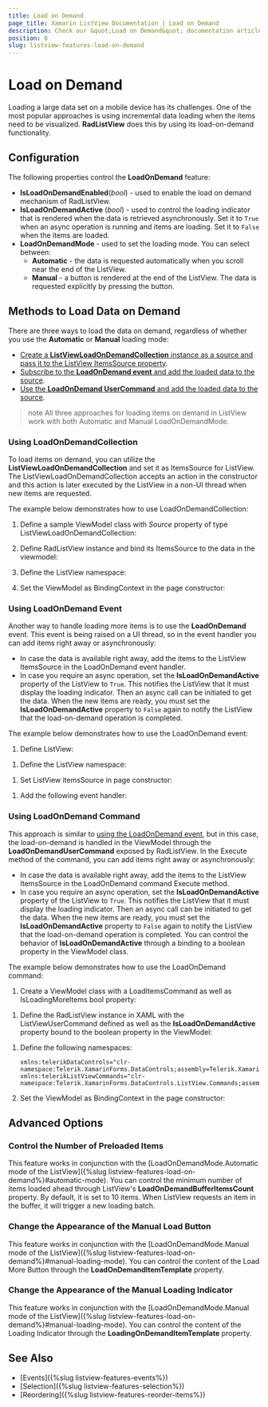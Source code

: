 ```yaml
---
title: Load on Demand
page_title: Xamarin ListView Documentation | Load on Demand
description: Check our &quot;Load on Demand&quot; documentation article for Telerik ListView for Xamarin control.
position: 8
slug: listview-features-load-on-demand
---
```


# Load on Demand

Loading a large data set on a mobile device has its challenges. One of the most popular approaches is using incremental data loading when the items need to be visualized. **RadListView** does this by using its load-on-demand functionality.

## Configuration

The following properties control the **LoadOnDemand** feature:

* **IsLoadOnDemandEnabled**(*bool*) - used to enable the load on demand mechanism of RadListView.
* **IsLoadOnDemandActive** (*bool*) - used to control the loading indicator that is rendered when the data is retrieved asynchronously. Set it to `True` when an async operation is running and items are loading. Set it to `False` when the items are loaded.
* **LoadOnDemandMode** - used to set the loading mode. You can select between:
  * **Automatic** - the data is requested automatically when you scroll near the end of the ListView.
  * **Manual** - a button is rendered at the end of the ListView. The data is requested explicitly by pressing the button.

## Methods to Load Data on Demand

There are three ways to load the data on demand, regardless of whether you use the **Automatic** or **Manual** loading mode:

* [Create a **ListViewLoadOnDemandCollection** instance as a source and pass it to the ListView ItemsSource property](#using-loadondemandcollection).
* [Subscribe to the **LoadOnDemand event** and add the loaded data to the source](#using-loadondemand-event).
* [Use the **LoadOnDemand UserCommand** and add the loaded data to the source](#using-loadondemand-command).

>note All three approaches for loading items on demand in ListView work with both Automatic and Manual LoadOnDemandMode.

### Using LoadOnDemandCollection

To load items on demand, you can utilize the **ListViewLoadOnDemandCollection** and set it as ItemsSource for ListView. The ListViewLoadOnDemandCollection accepts an action in the constructor and this action is later executed by the ListView in a non-UI thread when new items are requested.

The example below demonstrates how to use LoadOnDemandCollection:

1. Define a sample ViewModel class with *Source* property of type ListViewLoadOnDemandCollection:

    <snippet id='listview-loadondemand-loadondemandcollection-viewmodel'/>

1. Define RadListView instance and bind its ItemsSource to the data in the viewmodel:

    <snippet id='listview-loadondemand-loadondemandcollection-declaration'/>

1. Define the ListView namespace:

    <snippet id='xmlns-telerikdatacontrols'/>

1. Set the ViewModel as BindingContext in the page constructor:

    <snippet id='listview-loadondemand-loadondemandcollection-binding'/>

### Using LoadOnDemand Event

Another way to handle loading more items is to use the **LoadOnDemand** event. This event is being raised on a UI thread, so in the event handler you can add items right away or asynchronously:

* In case the data is available right away, add the items to the ListView ItemsSource in the LoadOnDemand event handler.
* In case you require an async operation, set the **IsLoadOnDemandActive** property of the ListView to `True`. This notifies the ListView that it must display the loading indicator. Then an async call can be initiated to get the data. When the new items are ready, you must set the **IsLoadOnDemandActive** property to `False` again to notify the ListView that the load-on-demand operation is completed.

The example below demonstrates how to use the LoadOnDemand event:

1. Define ListView:

<snippet id='listview-loadondemand-loadondemandeventauto-declaration'/>

1. Define the ListView namespace:

<snippet id='xmlns-telerikdatacontrols'/>

1. Set ListView itemsSource in page constructor:

<snippet id='listview-loadondemand-loadondemandeventauto-bind'/>

1. Add the following event handler:

<snippet id='listview-loadondemand-loadondemandeventauto-event'/>

### Using LoadOnDemand Command

This approach is similar to [using the LoadOnDemand event](#using-loadondemand-event), but in this case, the load-on-demand is handled in the ViewModel through the **LoadOnDemandUserCommand** exposed by RadListView. In the Execute method of the command, you can add items right away or asynchronously:

* In case the data is available right away, add the items to the ListView ItemsSource in the LoadOnDemand command Execute method.
* In case you require an async operation, set the **IsLoadOnDemandActive** property of the ListView to `True`. This notifies the ListView that it must display the loading indicator. Then an async call can be initiated to get the data. When the new items are ready, you must set the **IsLoadOnDemandActive** property to `False` again to notify the ListView that the load-on-demand operation is completed. You can control the behavior of **IsLoadOnDemandActive** through a binding to a boolean property in the ViewModel class.

The example below demonstrates how to use the LoadOnDemand command:

1. Create a ViewModel class with a LoadItemsCommand as well as IsLoadingMoreItems bool property:

<snippet id='listview-loadondemand-loadondemandcommand-viewmodel' />

1. Define the RadListView instance in XAML with the ListViewUserCommand defined as well as the **IsLoadOnDemandActive** property bound to the boolean property in the ViewModel:

<snippet id='listview-loadondemand-loadondemandcommand-declaration'/>

1. Define the following namespaces:

    ```XAML
    xmlns:telerikDataControls="clr-namespace:Telerik.XamarinForms.DataControls;assembly=Telerik.XamarinForms.DataControls"
    xmlns:telerikListViewCommands="clr-namespace:Telerik.XamarinForms.DataControls.ListView.Commands;assembly=Telerik.XamarinForms.DataControls"
    ```

1. Set the ViewModel as BindingContext in the page constructor:

<snippet id='listview-loadondemand-loadondemandcommand-binding'/>

## Advanced Options

### Control the Number of Preloaded Items
This feature works in conjunction with the [LoadOnDemandMode.Automatic mode of the ListView]({%slug listview-features-load-on-demand%}#automatic-mode). You can control the minimum number of items loaded ahead through ListView's **LoadOnDemandBufferItemsCount** property. By default, it is set to 10 items. When ListView requests an item in the buffer, it will trigger a new loading batch.

### Change the Appearance of the Manual Load Button

This feature works in conjunction with the [LoadOnDemandMode.Manual mode of the ListView]({%slug listview-features-load-on-demand%}#manual-loading-mode). You can control the content of the Load More Button through the **LoadOnDemandItemTemplate** property.

<snippet id='listview-loadondemand-loadondemandcustomizations-lodbutton'/>

### Change the Appearance of the Manual Loading Indicator
This feature works in conjunction with the [LoadOnDemandMode.Manual mode of the ListView]({%slug listview-features-load-on-demand%}#manual-loading-mode).
You can control the content of the Loading Indicator through the **LoadingOnDemandItemTemplate** property.

<snippet id='listview-loadondemand-loadondemandcustomizations-loadingindicator'/>

## See Also

- [Events]({%slug listview-features-events%})
- [Selection]({%slug listview-features-selection%})
- [Reordering]({%slug listview-features-reorder-items%})
